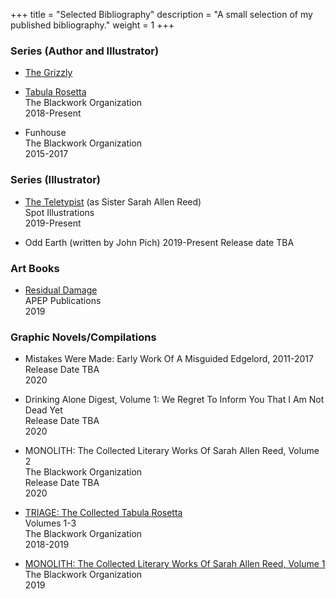 +++
title = "Selected Bibliography"
description = "A small selection of my published bibliography."
weight = 1
+++


### Series (Author and Illustrator)

* [The Grizzly](http://welcometobearcreek.com)


* [Tabula Rosetta](http://tabularosetta.com)  
   The Blackwork Organization  
   2018-Present

* Funhouse  
   The Blackwork Organization  
   2015-2017

### Series (Illustrator)

* [The Teletypist](http://theteletypist.com) (as Sister Sarah Allen Reed)   
   Spot Illustrations   
   2019-Present

* Odd Earth (written by John Pich)
   2019-Present
   Release date TBA


### Art Books

* [Residual Damage](https://www.apeppublications.com/product/residual-damage/)   
   APEP Publications   
   2019   

### Graphic Novels/Compilations

* Mistakes Were Made: Early Work Of A Misguided Edgelord, 2011-2017   
   Release Date TBA   
   2020

* Drinking Alone Digest, Volume 1: We Regret To Inform You That I Am Not Dead Yet   
   Release Date TBA   
   2020

* MONOLITH: The Collected Literary Works Of Sarah Allen Reed, Volume 2   
   The Blackwork Organization      
   Release Date TBA   
   2020   

* [TRIAGE: The Collected Tabula Rosetta](https://www.goodreads.com/book/show/44986651-triage-2)    
   Volumes 1-3   
   The Blackwork Organization    
   2018-2019   

* [MONOLITH: The Collected Literary Works Of Sarah Allen Reed, Volume 1](https://www.goodreads.com/book/show/43502608-monolith)   
   The Blackwork Organization    
   2019   
